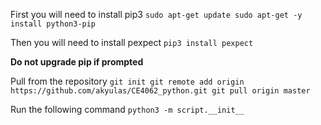 First you will need to install pip3
`
sudo apt-get update
sudo apt-get -y install python3-pip
`

Then you will need to install pexpect
`pip3 install pexpect`

**Do not upgrade pip if prompted**

Pull from the repository
`
git init
git remote add origin https://github.com/akyulas/CE4062_python.git
git pull origin master
`

Run the following command
`
python3 -m script.__init__
`

